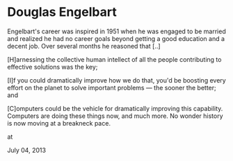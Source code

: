 # Douglas Engelbart
Engelbart's career was inspired in 1951 when he was engaged to be 
married and realized he had no career goals beyond getting a good 
education and a decent job. Over several months he reasoned that [..]

[H]arnessing the collective human intellect of all the people contributing to effective solutions was the key;

[I]f you could dramatically improve how we do that, you'd be boosting 
every effort on the planet to solve important problems — the sooner the 
better; and

[C]omputers could be the vehicle for dramatically improving this capability.
Computers are doing these things now, and much more. No wonder  history is now moving at a breakneck pace.








at

July 04, 2013















